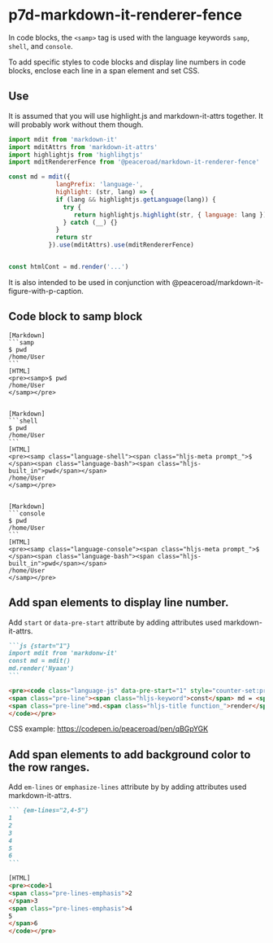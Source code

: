 # p7d-markdown-it-renderer-fence

In code blocks, the `<samp>` tag is used with the language keywords `samp`, `shell`, and `console`.

To add specific styles to code blocks and display line numbers in code blocks, enclose each line in a span element and set CSS.

## Use

It is assumed that you will use  highlight.js and markdown-it-attrs together. It will probably work without them though.

```js
import mdit from 'markdown-it'
import mditAttrs from 'markdown-it-attrs'
import highlightjs from 'highlihgtjs'
import mditRendererFence from '@peaceroad/markdown-it-renderer-fence'

const md = mdit({
             langPrefix: 'language-',
             highlight: (str, lang) => {
             if (lang && highlightjs.getLanguage(lang)) {
               try {
                  return highlightjs.highlight(str, { language: lang }).value
               } catch (__) {}
             }
             return str
           }).use(mditAttrs).use(mditRendererFence)


const htmlCont = md.render('...')
```

It is also intended to be used in conjunction with @peaceroad/markdown-it-figure-with-p-caption.

## Code block to samp block

~~~
[Markdown]
```samp
$ pwd
/home/User
```
[HTML]
<pre><samp>$ pwd
/home/User
</samp></pre>


[Markdown]
```shell
$ pwd
/home/User
```
[HTML]
<pre><samp class="language-shell"><span class="hljs-meta prompt_">$ </span><span class="language-bash"><span class="hljs-built_in">pwd</span></span>
/home/User
</samp></pre>


[Markdown]
```console
$ pwd
/home/User
```
[HTML]
<pre><samp class="language-console"><span class="hljs-meta prompt_">$ </span><span class="language-bash"><span class="hljs-built_in">pwd</span></span>
/home/User
</samp></pre>
~~~


## Add span elements to display line number.

Add `start` or `data-pre-start` attribute by adding attributes used markdown-it-attrs.

~~~md
```js {start="1"}
import mdit from 'markdonw-it'
const md = mdit()
md.render('Nyaan')
```
~~~

~~~html
<pre><code class="language-js" data-pre-start="1" style="counter-set:pre-line-number 1;"><span class="pre-line"><span class="hljs-keyword">import</span> mdit <span class="hljs-keyword">from</span> <span class="hljs-string">&#x27;markdonw-it&#x27;</span></span>
<span class="pre-line"><span class="hljs-keyword">const</span> md = <span class="hljs-title function_">mdit</span>()</span>
<span class="pre-line">md.<span class="hljs-title function_">render</span>(<span class="hljs-string">&#x27;Nyaan&#x27;</span>)</span>
</code></pre>
~~~

CSS example: <https://codepen.io/peaceroad/pen/qBGpYGK>

## Add span elements to add background color to the row ranges.

Add `em-lines` or `emphasize-lines` attribute by by adding attributes used markdown-it-attrs.

~~~md
``` {em-lines="2,4-5"}
1
2
3
4
5
6
```
~~~

~~~html
[HTML]
<pre><code>1
<span class="pre-lines-emphasis">2
</span>3
<span class="pre-lines-emphasis">4
5
</span>6
</code></pre>
~~~
